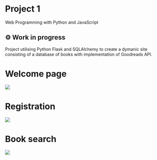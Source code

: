 # Project 1

Web Programming with Python and JavaScript

## :gear: Work in progress

Project utilising Python Flask and SQLAlchemy to create a dymanic site consisting of a database of books with implementation of Goodreads API.

# Welcome page
![](https://i.imgur.com/GyBhLH1.png)

# Registration
![](https://i.imgur.com/T4QjnPv.png)

# Book search
![](https://i.imgur.com/4e8rile.png)